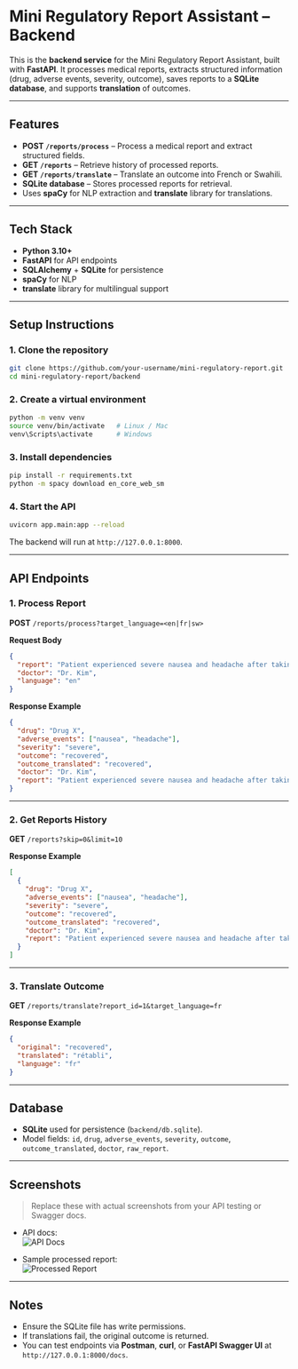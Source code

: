 # Mini Regulatory Report Assistant – Backend

This is the **backend service** for the Mini Regulatory Report Assistant, built with **FastAPI**. It processes medical reports, extracts structured information (drug, adverse events, severity, outcome), saves reports to a **SQLite database**, and supports **translation** of outcomes.

---

## Features

- **POST `/reports/process`** – Process a medical report and extract structured fields.  
- **GET `/reports`** – Retrieve history of processed reports.  
- **GET `/reports/translate`** – Translate an outcome into French or Swahili.  
- **SQLite database** – Stores processed reports for retrieval.  
- Uses **spaCy** for NLP extraction and **translate** library for translations.

---

## Tech Stack

- **Python 3.10+**  
- **FastAPI** for API endpoints  
- **SQLAlchemy** + **SQLite** for persistence  
- **spaCy** for NLP  
- **translate** library for multilingual support

---

## Setup Instructions

### 1. Clone the repository

```bash
git clone https://github.com/your-username/mini-regulatory-report.git
cd mini-regulatory-report/backend
```

### 2. Create a virtual environment

```bash
python -m venv venv
source venv/bin/activate   # Linux / Mac
venv\Scripts\activate      # Windows
```

### 3. Install dependencies

```bash
pip install -r requirements.txt
python -m spacy download en_core_web_sm
```

### 4. Start the API

```bash
uvicorn app.main:app --reload
```

The backend will run at `http://127.0.0.1:8000`.

---

## API Endpoints

### **1. Process Report**

**POST** `/reports/process?target_language=<en|fr|sw>`

**Request Body**

```json
{
  "report": "Patient experienced severe nausea and headache after taking Drug X. Patient recovered.",
  "doctor": "Dr. Kim",
  "language": "en"
}
```

**Response Example**

```json
{
  "drug": "Drug X",
  "adverse_events": ["nausea", "headache"],
  "severity": "severe",
  "outcome": "recovered",
  "outcome_translated": "recovered",
  "doctor": "Dr. Kim",
  "report": "Patient experienced severe nausea and headache after taking Drug X. Patient recovered."
}
```

---

### **2. Get Reports History**

**GET** `/reports?skip=0&limit=10`

**Response Example**

```json
[
  {
    "drug": "Drug X",
    "adverse_events": ["nausea", "headache"],
    "severity": "severe",
    "outcome": "recovered",
    "outcome_translated": "recovered",
    "doctor": "Dr. Kim",
    "report": "Patient experienced severe nausea and headache after taking Drug X. Patient recovered."
  }
]
```

---

### **3. Translate Outcome**

**GET** `/reports/translate?report_id=1&target_language=fr`

**Response Example**

```json
{
  "original": "recovered",
  "translated": "rétabli",
  "language": "fr"
}
```

---

## Database

- **SQLite** used for persistence (`backend/db.sqlite`).  
- Model fields: `id`, `drug`, `adverse_events`, `severity`, `outcome`, `outcome_translated`, `doctor`, `raw_report`.

---

## Screenshots

> Replace these with actual screenshots from your API testing or Swagger docs.  

- API docs:  
![API Docs](./screenshots/api_docs.png)  

- Sample processed report:  
![Processed Report](./screenshots/processed_report.png)

---

## Notes

- Ensure the SQLite file has write permissions.  
- If translations fail, the original outcome is returned.  
- You can test endpoints via **Postman**, **curl**, or **FastAPI Swagger UI** at `http://127.0.0.1:8000/docs`.